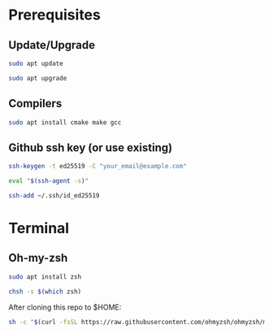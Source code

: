 # Prerequisites
## Update/Upgrade
```bash
sudo apt update
```
```bash
sudo apt upgrade
```
## Compilers
```bash
sudo apt install cmake make gcc
```

## Github ssh key (or use existing)
```bash
ssh-keygen -t ed25519 -C "your_email@example.com"
```
```bash
eval "$(ssh-agent -s)"
```
```bash
ssh-add ~/.ssh/id_ed25519
```

# Terminal
## Oh-my-zsh
```bash
sudo apt install zsh
```
```bash
chsh -s $(which zsh)
```
After cloning this repo to $HOME:
```bash
sh -c "$(curl -fsSL https://raw.githubusercontent.com/ohmyzsh/ohmyzsh/master/tools/install.sh)"
```
